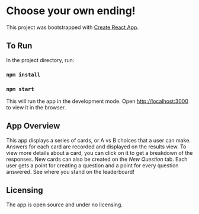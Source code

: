 # Choose your own ending!

This project was bootstrapped with [Create React App](https://github.com/facebook/create-react-app).

## To Run

In the project directory, run:

### `npm install`
### `npm start`

This will run the app in the development mode.
Open [http://localhost:3000](http://localhost:3000) to view it in the browser.

## App Overview

This app displays a series of cards, or A vs B choices that a user can make. Answers for each card are recorded and 
displayed on the results view. To view more details about a card, you can click on it to get a breakdown of the responses.
New cards can also be created on the _New Question_ tab. Each user gets a point for creating a question and a point for every
question answered. See where you stand on the leaderboard!

## Licensing

The app is open source and under no licensing.
